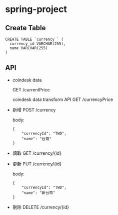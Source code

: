 # spring-project

## Create Table
```
CREATE TABLE `currency ` (
  currency_id VARCHAR(255),
  name VARCHAR(255)
)
```

## API
- coindesk data

  GET /currentPrice

  coindesk data transform API
  GET /currencyPrice

- 新增
  POST /currency
  
  body:
  ```
  {
      "currencyId": "TWD",
      "name": "台幣"
  }
  ```

- 讀取
  GET /currency/{id}

- 更新
  PUT /currency/{id}
  
  body:
  ```
  {
      "currencyId": "TWD",
      "name": "新台幣"
  }
  ```

- 刪除
  DELETE /currency/{id}
